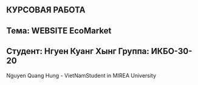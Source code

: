 КУРСОВАЯ РАБОТА
-----------------
Тема: WEBSITE EcoMarket
-----------------
Студент: Нгуен Куанг Хынг
Группа: ИКБО-30-20
-----------------
Nguyen Quang Hung - VietNamStudent in MIREA University
